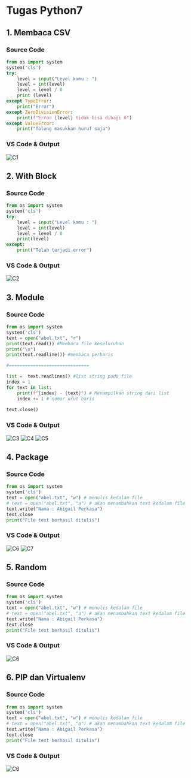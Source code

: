 # Tugas Python7
## 1. Membaca CSV
### Source Code

```py
from os import system
system('cls')
try:
    level = input("Level kamu : ")
    level = int(level)
    level = level / 0
    print (level)
except TypeError:
    print("Error")
except ZeroDivisionError:
    print(f"Error {level} tidak bisa dibagi 0")
except ValueError:
    print("Tolong masukkan huruf saja")
```
### VS Code & Output
![C1](https://user-images.githubusercontent.com/93004722/141304775-971f2c11-1b10-4c6d-8953-9bbe1de20bb5.PNG)

## 2. With Block
### Source Code

```py
from os import system
system('cls')
try:
    level = input("Level kamu : ")
    level = int(level)
    level = level / 0
    print(level)
except:
    print("Telah terjadi error")
```
### VS Code & Output
![C2](https://user-images.githubusercontent.com/93004722/141305244-f976aa94-29ca-48cb-9b94-a31ef1dfee80.PNG)

## 3. Module
### Source Code

```py
from os import system
system('cls')
text = open("abel.txt", "r")
print(text.read()) #Membaca file keseluruhan 
print("\n")
print(text.readline()) #membaca perbaris

#==============================

list =  text.readlines() #list string pada file
index = 1
for text in list:
    print(f"{index} - {text}") # Menampilkan string dari list 
    index += 1 # nomor urut baris
    
text.close()
```
### VS Code & Output
![C3](https://user-images.githubusercontent.com/93004722/141309454-8d28b0d3-7d2e-4b37-ad1c-e532844cb8b1.PNG)
![C4](https://user-images.githubusercontent.com/93004722/141310089-65a9d5ef-07db-41df-a4b3-2b6b0573bac6.PNG)
![C5](https://user-images.githubusercontent.com/93004722/141310564-6717d918-1e25-424f-9806-b9e97bd7f164.PNG)

## 4. Package
### Source Code

```py
from os import system
system('cls')
text = open("abel.txt", "w") # menulis kedalam file
# text = open("abel.txt", "a") # akan menambahkan text kedalam file
text.write("Nama : Abigail Perkasa")
text.close
print("File text berhasil ditulis")
```
### VS Code & Output
![C6](https://user-images.githubusercontent.com/93004722/141311148-92bba854-4447-4053-9035-4d4f8d193140.PNG)
![C7](https://user-images.githubusercontent.com/93004722/141311315-e159d1b8-7994-41fb-b9e0-58d648936825.PNG)

## 5. Random
### Source Code

```py
from os import system
system('cls')
text = open("abel.txt", "w") # menulis kedalam file
# text = open("abel.txt", "a") # akan menambahkan text kedalam file
text.write("Nama : Abigail Perkasa")
text.close
print("File text berhasil ditulis")
```
### VS Code & Output
![C6](https://user-images.githubusercontent.com/93004722/141311148-92bba854-4447-4053-9035-4d4f8d193140.PNG)

## 6. PIP dan Virtualenv
### Source Code

```py
from os import system
system('cls')
text = open("abel.txt", "w") # menulis kedalam file
# text = open("abel.txt", "a") # akan menambahkan text kedalam file
text.write("Nama : Abigail Perkasa")
text.close
print("File text berhasil ditulis")
```
### VS Code & Output
![C6](https://user-images.githubusercontent.com/93004722/141311148-92bba854-4447-4053-9035-4d4f8d193140.PNG)
